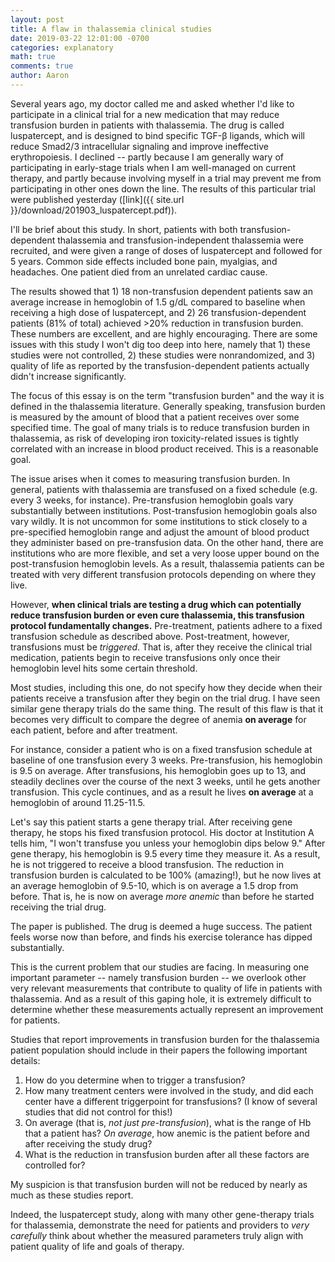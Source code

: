 ```yaml
---
layout: post
title: A flaw in thalassemia clinical studies
date: 2019-03-22 12:01:00 -0700
categories: explanatory 
math: true
comments: true
author: Aaron
---
```



Several years ago, my doctor called me and asked whether I'd like to participate in a clinical trial for a new medication that may reduce transfusion burden in patients with thalassemia. The drug is called luspatercept, and is designed to bind specific TGF-β ligands, which will reduce Smad2/3 intracellular signaling and improve ineffective erythropoiesis. I declined -- partly because I am generally wary of participating in early-stage trials when I am well-managed on current therapy, and partly because involving myself in a trial may prevent me from participating in other ones down the line. The results of this particular trial were published yesterday ([link]({{ site.url }}/download/201903_luspatercept.pdf)).  

I'll be brief about this study. In short, patients with both transfusion-dependent thalassemia and transfusion-independent thalassemia were recruited, and were given a range of doses of luspatercept and followed for 5 years. Common side effects included bone pain, myalgias, and headaches. One patient died from an unrelated cardiac cause.  

The results showed that 1) 18 non-transfusion dependent patients saw an average increase in hemoglobin of 1.5 g/dL compared to baseline when receiving a high dose of luspatercept, and 2) 26 transfusion-dependent patients (81% of total) achieved >20% reduction in transfusion burden. These numbers are excellent, and are highly encouraging. There are some issues with this study I won't dig too deep into here, namely that 1) these studies were not controlled, 2) these studies were nonrandomized, and 3) quality of life as reported by the transfusion-dependent patients actually didn't increase significantly.  

The focus of this essay is on the term "transfusion burden" and the way it is defined in the thalassemia literature. Generally speaking, transfusion burden is measured by the amount of blood that a patient receives over some specified time. The goal of many trials is to reduce transfusion burden in thalassemia, as risk of developing iron toxicity-related issues is tightly correlated with an increase in blood product received. This is a reasonable goal.  

The issue arises when it comes to measuring transfusion burden. In general, patients with thalassemia are transfused on a fixed schedule (e.g. every 3 weeks, for instance). Pre-transfusion hemoglobin goals vary substantially between institutions. Post-transfusion hemoglobin goals also vary wildly. It is not uncommon for some institutions to stick closely to a pre-specified hemoglobin range and adjust the amount of blood product they administer based on pre-transfusion data. On the other hand, there are institutions who are more flexible, and set a very loose upper bound on the post-transfusion hemoglobin levels. As a result, thalassemia patients can be treated with very different transfusion protocols depending on where they live.  

However, **when clinical trials are testing a drug which can potentially reduce transfusion burden or even cure thalassemia, this transfusion protocol fundamentally changes.** Pre-treatment, patients adhere to a fixed transfusion schedule as described above. Post-treatment, however, transfusions must be *triggered*. That is, after they receive the clinical trial medication, patients begin to receive transfusions only once their hemoglobin level hits some certain threshold.  

Most studies, including this one, do not specify how they decide when their patients receive a transfusion after they begin on the trial drug. I have seen similar gene therapy trials do the same thing. The result of this flaw is that it becomes very difficult to compare the degree of anemia **on average** for each patient, before and after treatment.  

For instance, consider a patient who is on a fixed transfusion schedule at baseline of one transfusion every 3 weeks. Pre-transfusion, his hemoglobin is 9.5 on average. After transfusions, his hemoglobin goes up to 13, and steadily declines over the course of the next 3 weeks, until he gets another transfusion. This cycle continues, and as a result he lives **on average** at a hemoglobin of around 11.25-11.5.  

Let's say this patient starts a gene therapy trial. After receiving gene therapy, he stops his fixed transfusion protocol. His doctor at Institution A tells him, "I won't transfuse you unless your hemoglobin dips below 9." After gene therapy, his hemoglobin is 9.5 every time they measure it. As a result, he is not triggered to receive a blood transfusion. The reduction in transfusion burden is calculated to be 100% (amazing!), but he now lives at an average hemoglobin of 9.5-10, which is on average a 1.5 drop from before. That is, he is now on average *more anemic* than before he started receiving the trial drug.  

The paper is published. The drug is deemed a huge success. The patient feels worse now than before, and finds his exercise tolerance has dipped substantially.  

This is the current problem that our studies are facing. In measuring one important parameter -- namely transfusion burden -- we overlook other very relevant measurements that contribute to quality of life in patients with thalassemia. And as a result of this gaping hole, it is extremely difficult to determine whether these measurements actually represent an improvement for patients.  

Studies that report improvements in transfusion burden for the thalassemia patient population should include in their papers the following important details:  

1. How do you determine when to trigger a transfusion?  
2. How many treatment centers were involved in the study, and did each center have a different triggerpoint for transfusions? (I know of several studies that did not control for this!)
3. On average (that is, *not just pre-transfusion*), what is the range of Hb that a patient has? *On average*, how anemic is the patient before and after receiving the study drug?  
4. What is the reduction in transfusion burden after all these factors are controlled for?  

My suspicion is that transfusion burden will not be reduced by nearly as much as these studies report.  

Indeed, the luspatercept study, along with many other gene-therapy trials for thalassemia, demonstrate the need for patients and providers to *very carefully* think about whether the measured parameters truly align with patient quality of life and goals of therapy.